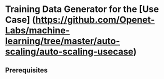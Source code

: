 # Training Data Generator for the [Use Case] (https://github.com/Openet-Labs/machine-learning/tree/master/auto-scaling/auto-scaling-usecase)

## Prerequisites


